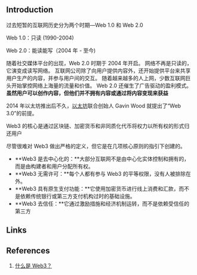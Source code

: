 ## Introduction



过去短暂的互联网历史分为两个时期—Web 1.0 和 Web 2.0

Web 1.0：只读 (1990-2004)

Web 2.0：能读能写（2004 年 - 至今)

随着社交媒体平台的出现，Web 2.0 时期于 2004 年开启。 网络不再是只读的，它演变成读写网络。  互联网公司除了向用户提供内容外，还开始提供平台来共享用户生产的内容，并参与用户间的交互。  随着越来越多的人上网，少数互联网巨头开始掌控网络上海量的流量和价值。 Web 2.0 还催生了广告驱动的盈利模式。  **虽然用户可以创作内容，但他们并不拥有内容或通过将内容变现来获益**



2014 年以太坊推出后不久，[以太坊](https://ethereum.org/zh/what-is-ethereum/)联合创始人 Gavin Wood 就提出了“Web 3.0”的前提。

 Web3 的核心是通过区块链、加密货币和非同质化代币将权力以所有权的形式归还用户



尽管很难对 Web3 做出严格的定义，但它是在几项核心原则的指引下创建的。

- **Web3 是去中心化的：**大部分互联网不是由中心化实体控制和拥有的，而是由构建者和用户分配所有权。
- **Web3 无需许可：**每个人都有参与 Web3 的平等权限，没有人被排除在外。
- **Web3 具有原生支付功能：**它使用加密货币进行线上消费和汇款，而不是依赖传统银行或第三方支付机构过时的基础设施。
- **Web3 去信任：**它通过激励措施和经济机制运转，而不是依赖受信任的第三方





## Links





## References

1. [什么是 Web3？](https://ethereum.org/zh/web3/)
